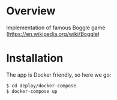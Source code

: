 # Overview
Implementation of famous Boggle game (https://en.wikipedia.org/wiki/Boggle)

# Installation
The app is Docker friendly, so here we go:

```bash
$ cd deploy/docker-compose
$ docker-compose up
```
